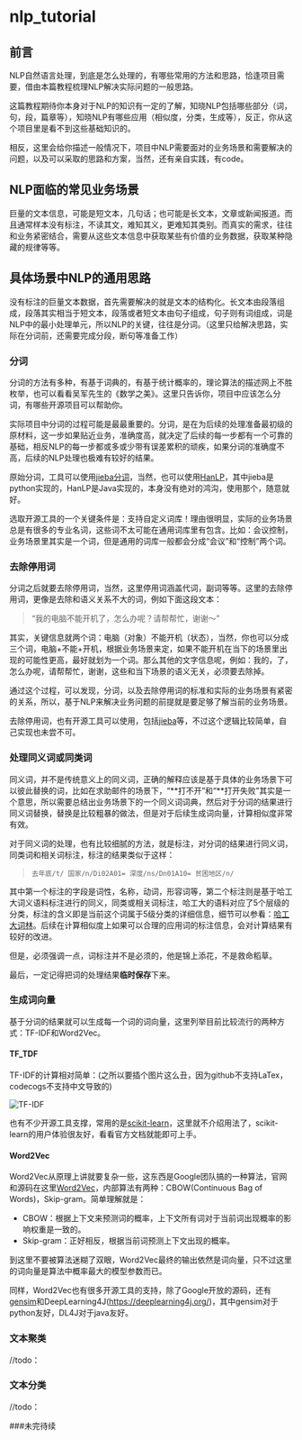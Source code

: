 # nlp_tutorial
## 前言
NLP自然语言处理，到底是怎么处理的，有哪些常用的方法和思路，恰逢项目需要，借由本篇教程梳理NLP解决实际问题的一般思路。

这篇教程期待你本身对于NLP的知识有一定的了解，知晓NLP包括哪些部分（词，句，段，篇章等），知晓NLP有哪些应用（相似度，分类，生成等），反正，你从这个项目里是看不到这些基础知识的。

相反，这里会给你描述一般情况下，项目中NLP需要面对的业务场景和需要解决的问题，以及可以采取的思路和方案，当然，还有亲自实践，有code。



## NLP面临的常见业务场景

巨量的文本信息，可能是短文本，几句话；也可能是长文本，文章或新闻报道。而且通常样本没有标注，不读其文，难知其义，更难知其类别。而真实的需求，往往和业务紧密结合，需要从这些文本信息中获取某些有价值的业务数据，获取某种隐藏的规律等等。



## 具体场景中NLP的通用思路

没有标注的巨量文本数据，首先需要解决的就是文本的结构化。长文本由段落组成，段落其实相当于短文本，段落或者短文本由句子组成，句子则有词组成，词是NLP中的最小处理单元，所以NLP的关键，往往是分词。（这里只给解决思路，实际在分词前，还需要完成分段，断句等准备工作）

### 分词

分词的方法有多种，有基于词典的，有基于统计概率的，理论算法的描述网上不胜枚举，也可以看看吴军先生的《数学之美》。这里只告诉你，项目中应该怎么分词，有哪些开源项目可以帮助你。

实际项目中分词的过程可能是最最重要的。分词，是在为后续的处理准备最初级的原材料，这一步如果贴近业务，准确度高，就决定了后续的每一步都有一个可靠的基础，相反NLP的每一步都或多或少带有误差累积的顽疾，如果分词的准确度不高，后续的NLP处理也极难有较好的结果。

原始分词，工具可以使用[jieba分词](https://github.com/fxsjy/jieba)，当然，也可以使用[HanLP](https://github.com/hankcs/HanLP)，其中jieba是python实现的，HanLP是Java实现的，本身没有绝对的鸿沟，使用那个，随意就好。

选取开源工具的一个关键条件是：支持自定义词库！理由很明显，实际的业务场景总是有很多的专业名词，这些词不太可能在通用词库里有包含。比如：会议控制，业务场景里其实是一个词，但是通用的词库一般都会分成“会议”和“控制”两个词。

### 去除停用词

分词之后就要去除停用词，当然，这里停用词涵盖代词，副词等等。这里的去除停用词，更像是去除和语义关系不大的词，例如下面这段文本：

> “我的电脑不能开机了，怎么办呢？请帮帮忙，谢谢～”

其实，关键信息就两个词：电脑（对象）不能开机（状态），当然，你也可以分成三个词，电脑+不能+开机，根据业务场景来定，如果不能开机在当下的场景里出现的可能性更高，最好就划为一个词。那么其他的文字信息呢，例如：我的，了，怎么办呢，请帮帮忙，谢谢，这些和当下场景的语义无关，必须要去除掉。

通过这个过程，可以发现，分词，以及去除停用词的标准和实际的业务场景有紧密的关系，所以，基于NLP来解决业务问题的前提就是要足够了解当前的业务场景。

去除停用词，也有开源工具可以使用，包括[jieba](https://github.com/fxsjy/jieba)等，不过这个逻辑比较简单，自己实现也未尝不可。

### 处理同义词或同类词

同义词，并不是传统意义上的同义词，正确的解释应该是基于具体的业务场景下可以彼此替换的词，比如在求助邮件的场景下，“\*\*打不开”和“\*\*打开失败”其实是一个意思，所以需要总结出业务场景下的一个同义词词典，然后对于分词的结果进行同义词替换，替换是比较粗暴的做法，但是对于后续生成词向量，计算相似度非常有效。

对于同义词的处理，也有比较细腻的方法，就是标注，对分词的结果进行同义词，同类词和相关词标注，标注的结果类似于这样：

> ```
> 去年底/t/ 国家/n/Di02A01= 深度/ns/Dn01A10= 贫困地区/n/
> ```

其中第一个标注的字段是词性，名称，动词，形容词等，第二个标注则是基于哈工大词义语料标注进行的同义，同类或相关词标注，哈工大的语料对应了5个层级的分类，标注的含义即是当前这个词属于5级分类的详细信息，细节可以参看：[哈工大词林](https://www.ltp-cloud.com/download/)。后续在计算相似度上如果可以合理的应用词的标注信息，会对计算结果有较好的改进。

但是，必须强调一点，词标注并不是必须的，他是锦上添花，不是救命稻草。

最后，一定记得把词的处理结果**临时保存**下来。

### 生成词向量

基于分词的结果就可以生成每一个词的词向量，这里列举目前比较流行的两种方式：TF-IDF和Word2Vec。

#### TF_TDF

TF-IDF的计算相对简单：(之所以要插个图片这么丑，因为github不支持LaTex，codecogs不支持中文导致的)

![TF-IDF](/Users/yangzhou/Desktop/TF-IDF.png)

也有不少开源工具支撑，常用的是[scikit-learn](http://scikit-learn.org/stable/)，这里就不介绍用法了，scikit-learn的用户体验很友好，看看官方文档就能即可上手。

#### Word2Vec

Word2Vec从原理上讲就要复杂一些，这东西是Google团队搞的一种算法，官网和源码在这里[Word2Vec](https://code.google.com/archive/p/word2vec/)，内部算法有两种：CBOW(Continuous Bag of Words)，Skip-gram。简单理解就是：

* CBOW：根据上下文来预测词的概率，上下文所有词对于当前词出现概率的影响权重是一致的。
* Skip-gram：正好相反，根据当前词预测上下文出现的概率。

到这里不要被算法迷糊了双眼，Word2Vec最终的输出依然是词向量，只不过这里的词向量是算法中概率最大的模型参数而已。

同样，Word2Vec也有很多开源工具的支持，除了Google开放的源码，还有[gensim](https://radimrehurek.com/gensim/)和DeepLearning4J(https://deeplearning4j.org/)，其中gensim对于python友好，DL4J对于java友好。

### 文本聚类

//todo：

### 文本分类

//todo：

###未完待续

